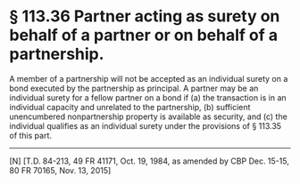 # § 113.36   Partner acting as surety on behalf of a partner or on behalf of a partnership.

A member of a partnership will not be accepted as an individual surety on a bond executed by the partnership as principal. A partner may be an individual surety for a fellow partner on a bond if (a) the transaction is in an individual capacity and unrelated to the partnership, (b) sufficient unencumbered nonpartnership property is available as security, and (c) the individual qualifies as an individual surety under the provisions of § 113.35 of this part.



---

[N] [T.D. 84-213, 49 FR 41171, Oct. 19, 1984, as amended by CBP Dec. 15-15, 80 FR 70165, Nov. 13, 2015]




